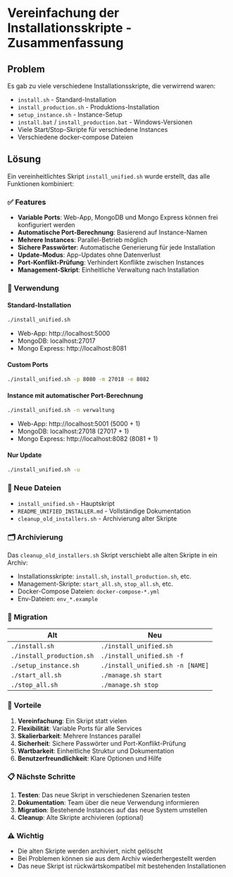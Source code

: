 # Vereinfachung der Installationsskripte - Zusammenfassung

## Problem
Es gab zu viele verschiedene Installationsskripte, die verwirrend waren:
- `install.sh` - Standard-Installation
- `install_production.sh` - Produktions-Installation  
- `setup_instance.sh` - Instance-Setup
- `install.bat` / `install_production.bat` - Windows-Versionen
- Viele Start/Stop-Skripte für verschiedene Instances
- Verschiedene docker-compose Dateien

## Lösung
Ein vereinheitlichtes Skript `install_unified.sh` wurde erstellt, das alle Funktionen kombiniert:

### ✅ Features
- **Variable Ports**: Web-App, MongoDB und Mongo Express können frei konfiguriert werden
- **Automatische Port-Berechnung**: Basierend auf Instance-Namen
- **Mehrere Instances**: Parallel-Betrieb möglich
- **Sichere Passwörter**: Automatische Generierung für jede Installation
- **Update-Modus**: App-Updates ohne Datenverlust
- **Port-Konflikt-Prüfung**: Verhindert Konflikte zwischen Instances
- **Management-Skript**: Einheitliche Verwaltung nach Installation

### 🔧 Verwendung

#### Standard-Installation
```bash
./install_unified.sh
```
- Web-App: http://localhost:5000
- MongoDB: localhost:27017
- Mongo Express: http://localhost:8081

#### Custom Ports
```bash
./install_unified.sh -p 8080 -m 27018 -e 8082
```

#### Instance mit automatischer Port-Berechnung
```bash
./install_unified.sh -n verwaltung
```
- Web-App: http://localhost:5001 (5000 + 1)
- MongoDB: localhost:27018 (27017 + 1)
- Mongo Express: http://localhost:8082 (8081 + 1)

#### Nur Update
```bash
./install_unified.sh -u
```

### 📁 Neue Dateien
- `install_unified.sh` - Hauptskript
- `README_UNIFIED_INSTALLER.md` - Vollständige Dokumentation
- `cleanup_old_installers.sh` - Archivierung alter Skripte

### 🗂️ Archivierung
Das `cleanup_old_installers.sh` Skript verschiebt alle alten Skripte in ein Archiv:
- Installationsskripte: `install.sh`, `install_production.sh`, etc.
- Management-Skripte: `start_all.sh`, `stop_all.sh`, etc.
- Docker-Compose Dateien: `docker-compose-*.yml`
- Env-Dateien: `env_*.example`

### 🔄 Migration

| Alt | Neu |
|-----|-----|
| `./install.sh` | `./install_unified.sh` |
| `./install_production.sh` | `./install_unified.sh -f` |
| `./setup_instance.sh` | `./install_unified.sh -n [NAME]` |
| `./start_all.sh` | `./manage.sh start` |
| `./stop_all.sh` | `./manage.sh stop` |

### 🎯 Vorteile
1. **Vereinfachung**: Ein Skript statt vielen
2. **Flexibilität**: Variable Ports für alle Services
3. **Skalierbarkeit**: Mehrere Instances parallel
4. **Sicherheit**: Sichere Passwörter und Port-Konflikt-Prüfung
5. **Wartbarkeit**: Einheitliche Struktur und Dokumentation
6. **Benutzerfreundlichkeit**: Klare Optionen und Hilfe

### 📋 Nächste Schritte
1. **Testen**: Das neue Skript in verschiedenen Szenarien testen
2. **Dokumentation**: Team über die neue Verwendung informieren
3. **Migration**: Bestehende Instances auf das neue System umstellen
4. **Cleanup**: Alte Skripte archivieren (optional)

### ⚠️ Wichtig
- Die alten Skripte werden archiviert, nicht gelöscht
- Bei Problemen können sie aus dem Archiv wiederhergestellt werden
- Das neue Skript ist rückwärtskompatibel mit bestehenden Installationen 
